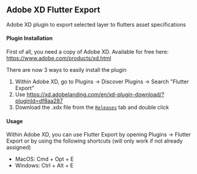 ## Adobe XD Flutter Export
Adobe XD plugin to export selected layer to flutters asset specifications

#### Plugin Installation
First of all, you need a copy of Adobe XD. Available for free here: https://www.adobe.com/products/xd.html

There are now 3 ways to easily install the plugin
1. Within Adobe XD, go to Plugins -> Discover Plugins -> Search "Flutter Export"
2. Use https://xd.adobelanding.com/en/xd-plugin-download/?pluginId=df8aa287
3. Download the .xdx file from the [`Releases`](https://github.com/TheTomTom3901/flutter-export/releases) tab and double click

#### Usage
Within Adobe XD, you can use Flutter Export by opening Plugins -> Flutter Export or by using the following shortcuts (will only work if not already assigned)

- MacOS: Cmd + Opt + E
- Windows: Ctrl + Alt + E


